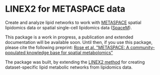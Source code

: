 # LINEX2 for METASPACE data

Create and analyze lipid networks to work with [METASPACE](https://metaspace2020.eu/) spatial lipidomics data or spatial single-cell lipidomics data ([SpaceM](https://doi.org/10.1038/s41592-021-01198-0)).

This package is a work in progress, a publication and extended documentation will be available soon.
Until then, if you use this package, please cite the following preprint: [Rose et al. "METASPACE: A community-populated knowledge base for spatial metabolomics"](https://doi.org/10.1101/539478 )

The package was built, by extending the [LINEX2 method](https://doi.org/10.1093/bib/bbac572) for creating dataset-specific lipid metabolic networks from lipidomics data.

